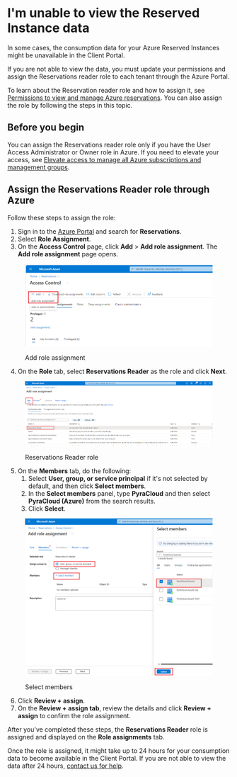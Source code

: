 # I'm unable to view the Reserved Instance data

In some cases, the consumption data for your Azure Reserved Instances might be unavailable in the Client Portal.&#x20;

If you are not able to view the data, you must update your permissions and assign the Reservations reader role to each tenant through the Azure Portal.&#x20;

To learn about the Reservation reader role and how to assign it, see [Permissions to view and manage Azure reservations](https://docs.microsoft.com/en-us/azure/cost-management-billing/reservations/view-reservations). You can also assign the role by following the steps in this topic.

## Before you begin <a href="#assign-the-owner-role-for-all-reservations" id="assign-the-owner-role-for-all-reservations"></a>

You can assign the Reservations reader role only if you have the User Access Administrator or Owner role in Azure. If you need to elevate your access, see [Elevate access to manage all Azure subscriptions and management groups](https://learn.microsoft.com/en-us/azure/role-based-access-control/elevate-access-global-admin?tabs=azure-portal).

## Assign the **Reservations Reader** role through Azure <a href="#assign-the-owner-role-for-all-reservations" id="assign-the-owner-role-for-all-reservations"></a>

Follow these steps to assign the role:

1. Sign in to the [Azure Portal](https://portal.azure.com/) and search for **Reservations**.&#x20;
2. Select **Role Assignment**.&#x20;
3. On the **Access Control** page, click **Add** > **Add role assignment**. The **Add role assignment** page opens.

<figure><img src="../../.gitbook/assets/Add role assignment (2).png" alt=""><figcaption><p>Add role assignment</p></figcaption></figure>

4. On the **Role** tab, select **Reservations Reader** as the role and click **Next**. &#x20;

<figure><img src="../../.gitbook/assets/ReservationsReader.png" alt=""><figcaption><p>Reservations Reader role</p></figcaption></figure>

5. On the **Members** tab, do the following:
   1. Select **User, group, or service principal** if it's not selected by default, and then click **Select members**. &#x20;
   2. In the **Select members** panel, type **PyraCloud** and then select **PyraCloud (Azure)** from the search results.&#x20;
   3. Click **Select**.&#x20;

<figure><img src="../../.gitbook/assets/Select Members.png" alt=""><figcaption><p>Select members</p></figcaption></figure>

6. Click **Review + assign**.
7. On the **Review + assign tab**, review the details and click **Review + assign** to confirm the role assignment.&#x20;

After you've completed these steps, the **Reservations Reader** role is assigned and displayed on the **Role assignments** tab.&#x20;

Once the role is assigned, it might take up to 24 hours for your consumption data to become available in the Client Portal. If you are not able to view the data after 24 hours, [contact us for help](../getting-support.md).&#x20;
